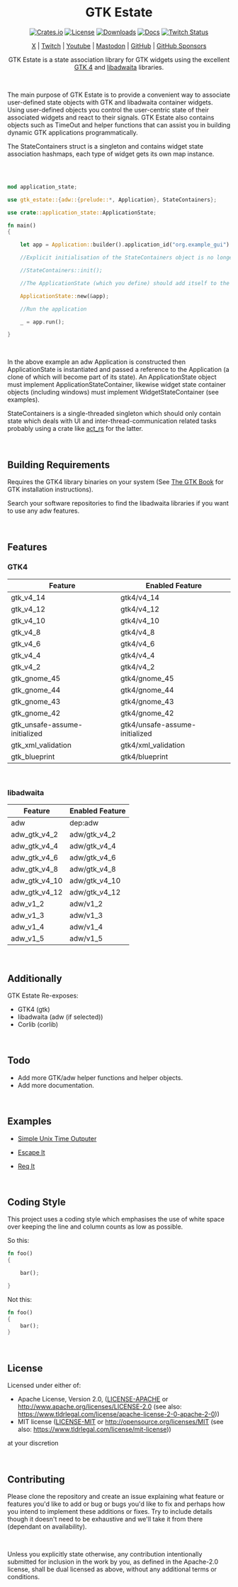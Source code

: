 <div align="center">

# GTK Estate

[![Crates.io](https://img.shields.io/crates/v/gtk_estate)](https://crates.io/crates/gtk_estate)
[![License](https://img.shields.io/badge/license-MIT%2FApache-blue)](#license)
[![Downloads](https://img.shields.io/crates/d/gtk_estate)](https://crates.io/crates/gtk_estate)
[![Docs](https://docs.rs/gtk_estate/badge.svg)](https://docs.rs/gtk_estate/latest/gtk_estate/)
[![Twitch Status](https://img.shields.io/twitch/status/coruscateor)](https://www.twitch.tv/coruscateor)

[X](https://twitter.com/Coruscateor) | 
[Twitch](https://www.twitch.tv/coruscateor) | 
[Youtube](https://www.youtube.com/@coruscateor) | 
[Mastodon](https://mastodon.social/@Coruscateor) | 
[GitHub](https://github.com/coruscateor) | 
[GitHub Sponsors](https://github.com/sponsors/coruscateor)

GTK Estate is a state association library for GTK widgets using the excellent [GTK 4](https://crates.io/crates/gtk4) and [libadwaita](https://crates.io/crates/libadwaita) libraries.

</div>

</br>

The main purpose of GTK Estate is to provide a convenient way to associate user-defined state objects with GTK and libadwaita container widgets. Using user-defined objects you control the user-centric state of their associated widgets and react to their signals. GTK Estate also contains objects such as TimeOut and helper functions that can assist you in building dynamic GTK applications programmatically.

The StateContainers struct is a singleton and contains widget state association hashmaps, each type of widget gets its own map instance.

</br>

```rust

mod application_state;

use gtk_estate::{adw::{prelude::*, Application}, StateContainers};

use crate::application_state::ApplicationState;

fn main()
{

    let app = Application::builder().application_id("org.example_gui").build();

    //Explicit initialisation of the StateContainers object is no longer required as of v0.3.0.

    //StateContainers::init();

    //The ApplicationState (which you define) should add itself to the StateContainers instance from within its own constructor.

    ApplicationState::new(&app);

    //Run the application

    _ = app.run();

}

```

</br>

In the above example an adw Application is constructed then ApplicationState is instantiated and passed a reference to the Application (a clone of which will become part of its state). An ApplicationState object must implement ApplicationStateContainer, likewise widget state container objects (including windows) must implement WidgetStateContainer (see examples).

StateContainers is a single-threaded singleton which should only contain state which deals with UI and inter-thread-communication related tasks probably using a crate like [act_rs](https://crates.io/crates/act_rs) for the latter.

</br>

## Building Requirements

Requires the GTK4 library binaries on your system (See [The GTK Book](https://gtk-rs.org/gtk4-rs/stable/latest/book/installation.html) for GTK installation instructions).

Search your software repositories to find the libadwaita libraries if you want to use any adw features.

</br>

## Features

### GTK4

| Feature | Enabled Feature |
|---------|-----
| gtk_v4_14 | gtk4/v4_14 |
| gtk_v4_12 | gtk4/v4_12 |
| gtk_v4_10 | gtk4/v4_10 |
| gtk_v4_8 |  gtk4/v4_8  |
| gtk_v4_6 |  gtk4/v4_6  |
| gtk_v4_4 |  gtk4/v4_4  |
| gtk_v4_2 |  gtk4/v4_2  |
| gtk_gnome_45 | gtk4/gnome_45 |
| gtk_gnome_44 | gtk4/gnome_44 |
| gtk_gnome_43 | gtk4/gnome_43 |
| gtk_gnome_42 | gtk4/gnome_42 |
| gtk_unsafe-assume-initialized | gtk4/unsafe-assume-initialized |
| gtk_xml_validation | gtk4/xml_validation |
| gtk_blueprint | gtk4/blueprint |

</br>

### libadwaita

| Feature | Enabled Feature |
|---------|-----
| adw | dep:adw |
| adw_gtk_v4_2 | adw/gtk_v4_2 |
| adw_gtk_v4_4 | adw/gtk_v4_4 |
| adw_gtk_v4_6 | adw/gtk_v4_6 |
| adw_gtk_v4_8 | adw/gtk_v4_8 |
| adw_gtk_v4_10 | adw/gtk_v4_10 |
| adw_gtk_v4_12 | adw/gtk_v4_12 |
| adw_v1_2 | adw/v1_2 |
| adw_v1_3 | adw/v1_3 |
| adw_v1_4 | adw/v1_4 |
| adw_v1_5 | adw/v1_5 |

</br>

## Additionally

GTK Estate Re-exposes:

- GTK4 (gtk)
- libadwaita (adw (if selected))
- Corlib (corlib)

</br>

## Todo

- Add more GTK/adw helper functions and helper objects.
- Add more documentation.

</br>

## Examples

- [Simple Unix Time Outputer](https://github.com/coruscateor/simple_unix_time_outputer)

- [Escape It](https://crates.io/crates/escape_it)

- [Req It](https://crates.io/crates/req_it)

</br>

## Coding Style

This project uses a coding style which emphasises the use of white space over keeping the line and column counts as low as possible.

So this:

```rust
fn foo()
{

    bar();

}

```

Not this:

```rust
fn foo()
{
    bar();
}

```

<br/>

## License

Licensed under either of:

- Apache License, Version 2.0, ([LICENSE-APACHE](./LICENSE-APACHE) or http://www.apache.org/licenses/LICENSE-2.0 (see also: https://www.tldrlegal.com/license/apache-license-2-0-apache-2-0))
- MIT license ([LICENSE-MIT](./LICENSE-MIT) or http://opensource.org/licenses/MIT (see also: https://www.tldrlegal.com/license/mit-license))

at your discretion

<br/>

## Contributing

Please clone the repository and create an issue explaining what feature or features you'd like to add or bug or bugs you'd like to fix and perhaps how you intend to implement these additions or fixes. Try to include details though it doesn't need to be exhaustive and we'll take it from there (dependant on availability).

<br/>

Unless you explicitly state otherwise, any contribution intentionally submitted for inclusion in the work by you, as defined in the Apache-2.0 license, shall be dual licensed as above, without any additional terms or conditions.
